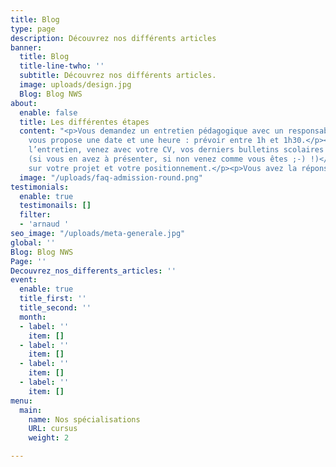 ```yaml
---
title: Blog
type: page
description: Découvrez nos différents articles
banner:
  title: Blog
  title-line-twho: ''
  subtitle: Découvrez nos différents articles.
  image: uploads/design.jpg
  Blog: Blog NWS
about:
  enable: false
  title: Les différentes étapes
  content: "<p>Vous demandez un entretien pédagogique avec un responsable de l’école.</p><p>On
    vous propose une date et une heure : prévoir entre 1h et 1h30.</p><p>Le jour de
    l’entretien, venez avec votre CV, vos derniers bulletins scolaires et vos projets
    (si vous en avez à présenter, si non venez comme vous êtes ;-) !)</p><p>Nous échangeons
    sur votre projet et votre positionnement.</p><p>Vous avez la réponse sous 48h.</p>"
  image: "/uploads/faq-admission-round.png"
testimonials:
  enable: true
  testimonails: []
  filter:
  - 'arnaud '
seo_image: "/uploads/meta-generale.jpg"
global: ''
Blog: Blog NWS
Page: ''
Decouvrez_nos_differents_articles: ''
event:
  enable: true
  title_first: ''
  title_second: ''
  month:
  - label: ''
    item: []
  - label: ''
    item: []
  - label: ''
    item: []
  - label: ''
    item: []
menu:
  main:
    name: Nos spécialisations
    URL: cursus
    weight: 2

---
```

